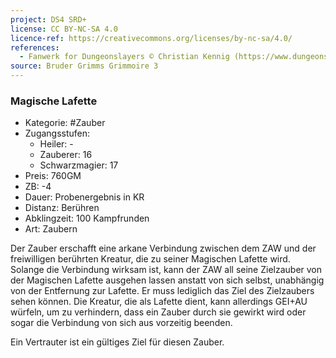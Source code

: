 ```yaml
---
project: DS4 SRD+
license: CC BY-NC-SA 4.0
licence-ref: https://creativecommons.org/licenses/by-nc-sa/4.0/
references: 
  - Fanwerk for Dungeonslayers © Christian Kennig (https://www.dungeonslayers.net/)
source: Bruder Grimms Grimmoire 3
---
```


### Magische Lafette

- Kategorie: #Zauber
- Zugangsstufen:
  - Heiler: -
  - Zauberer: 16
  - Schwarzmagier: 17
- Preis: 760GM
- ZB: -4
- Dauer: Probenergebnis in KR
- Distanz: Berühren
- Abklingzeit: 100 Kampfrunden
- Art: Zaubern

Der Zauber erschafft eine arkane Verbindung zwischen dem ZAW und der freiwilligen berührten Kreatur, die zu seiner Magischen Lafette wird. Solange die Verbindung wirksam ist, kann der ZAW all seine Zielzauber von der Magischen Lafette ausgehen lassen anstatt von sich selbst, unabhängig von der Entfernung zur Lafette. Er muss lediglich das Ziel des Zielzaubers sehen können. Die Kreatur, die als Lafette dient, kann allerdings GEI+AU würfeln, um zu verhindern, dass ein Zauber durch sie gewirkt wird oder sogar die Verbindung von sich aus vorzeitig beenden.

Ein Vertrauter ist ein gültiges Ziel für diesen Zauber.

